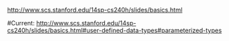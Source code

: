 http://www.scs.stanford.edu/14sp-cs240h/slides/basics.html

#Current: http://www.scs.stanford.edu/14sp-cs240h/slides/basics.html#user-defined-data-types#parameterized-types
